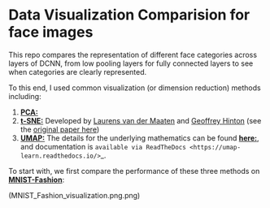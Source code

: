 # Data Visualization Comparision for face images

This repo compares the representation of different face categories across layers of DCNN, from low pooling layers for fully connected layers to see when categories are clearly represented.

To this end, I used common visualization (or dimension reduction) methods including:
1. [**PCA:**](https://scikit-learn.org/stable/modules/generated/sklearn.decomposition.PCA.html)
2. [**t-SNE:**](https://scikit-learn.org/stable/modules/generated/sklearn.manifold.TSNE.html) Developed by [Laurens van der Maaten](http://lvdmaaten.github.io/) and [Geoffrey Hinton](http://www.cs.toronto.edu/~hinton/) (see the [original paper here](http://jmlr.csail.mit.edu/papers/volume9/vandermaaten08a/vandermaaten08a.pdf))
3. [**UMAP:**](https://github.com/lmcinnes/umap) The details for the underlying mathematics can be found [**here:**](https://arxiv.org/abs/1802.03426), and documentation is `available via ReadTheDocs <https://umap-learn.readthedocs.io/>`_. 

To start with, we first compare the performance of these three methods on [**MNIST-Fashion**](https://github.com/zalandoresearch/fashion-mnist):

(MNIST_Fashion_visualization.png.png)
